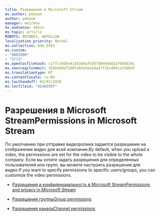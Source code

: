 ```yaml
---
title: Разрешения в Microsoft Stream
ms.author: pebaum
author: pebaum
manager: mnirkhe
ms.audience: Admin
ms.topic: article
ROBOTS: NOINDEX, NOFOLLOW
localization_priority: Normal
ms.collection: Adm_O365
ms.custom:
- "9001696"
- "3773"
ms.openlocfilehash: c1ffc34d5e4110349afe387d64449d2af08db30c
ms.sourcegitcommit: 35b6db0a7160fa03a5ea54ad7f16cd84ca3186df
ms.translationtype: MT
ms.contentlocale: ru-RU
ms.lasthandoff: 03/03/2020
ms.locfileid: "42403597"
---
```

# <a name="permissions-in-microsoft-stream"></a><span data-ttu-id="46a09-102">Разрешения в Microsoft Stream</span><span class="sxs-lookup"><span data-stu-id="46a09-102">Permissions in Microsoft Stream</span></span>

<span data-ttu-id="46a09-103">По умолчанию при отправке видеоролика задается разрешение на отображение видео для всей компании.</span><span class="sxs-lookup"><span data-stu-id="46a09-103">By default, when you upload a video, the permissions are set for the video to be visible to the whole company.</span></span> <span data-ttu-id="46a09-104">Если вы хотите задать разрешения для определенных пользователей или групп, вы можете настроить разрешения для видео.</span><span class="sxs-lookup"><span data-stu-id="46a09-104">If you want to specify permissions to specific users/groups, you can customize the video permissions.</span></span>

- [<span data-ttu-id="46a09-105">Разрешения и конфиденциальность в Microsoft Stream</span><span class="sxs-lookup"><span data-stu-id="46a09-105">Permissions and privacy in Microsoft Stream</span></span>](https://docs.microsoft.com/stream/portal-permissions)

- [<span data-ttu-id="46a09-106">Разрешения группы</span><span class="sxs-lookup"><span data-stu-id="46a09-106">Group permissions</span></span>](https://docs.microsoft.com/stream/portal-permissions#group-permissions)

- [<span data-ttu-id="46a09-107">Разрешения канала</span><span class="sxs-lookup"><span data-stu-id="46a09-107">Channel permissions</span></span>](https://docs.microsoft.com/stream/portal-permissions#channel-permissions)